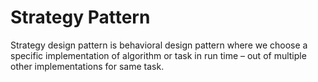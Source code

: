 # Strategy Pattern

Strategy design pattern is behavioral design pattern where we choose a specific implementation of algorithm or task in run time – out of multiple other implementations for same task.